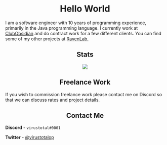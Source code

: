 <h1 align="center">Hello World</h1>

I am a software engineer with 10 years of programming experience, primarily in the Java programming language. I currently work at [ClubObsidian](https://github.com/ClubObsidian/) and do contract work for a few different clients. You can find some of my other projects at [RavenLab.](https://github.com/ravenlab)


<h2 align="center">Stats</h2>
<p align="center">
<img src="https://github-readme-streak-stats.herokuapp.com/?user=virustotalop&hide_border=true"></img>
</p>

<h2 align="center">Freelance Work</h2>

If you wish to commission freelance work please contact me on Discord so that we can discuss rates and project details.

<h2 align="center">Contact Me</h2>

**Discord** - `virustotal#0001`

**Twitter** - [@virustotalop](https://twitter.com/virustotalop)
